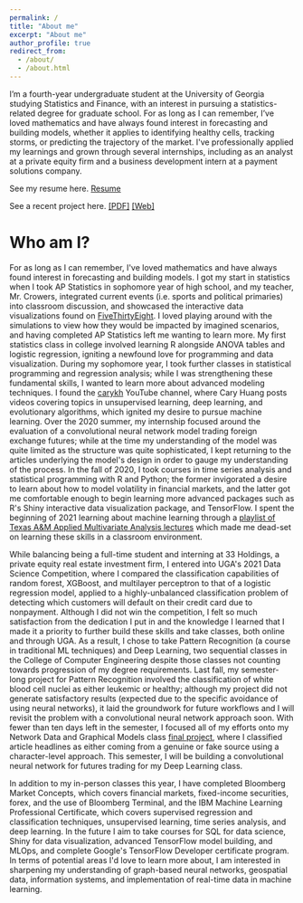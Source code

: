 ```yaml
---
permalink: /
title: "About me"
excerpt: "About me"
author_profile: true
redirect_from: 
  - /about/
  - /about.html
---
```


I’m a fourth-year undergraduate student at the University of Georgia studying Statistics and Finance, with an interest in pursuing a statistics-related degree for graduate school. For as long as I can remember, I’ve loved mathematics and have always found interest in forecasting and building models, whether it applies to identifying healthy cells, tracking storms, or predicting the trajectory of the market.  I've professionally applied my learnings and grown through several internships, including as an analyst at a private equity firm and a business development intern at a payment solutions company.

See my resume here. [Resume](https://github.com/abenecchi/abenecchi.github.io/raw/main/AndrewBenecchiResume.pdf)

See a recent project here. [[PDF]](https://github.com/abenecchi/abenecchi.github.io/raw/main/benecchiCLCNN.pdf) [[Web]](https://benecchi.dev/clcnn)

Who am I?
======

For as long as I can remember, I've loved mathematics and have always found interest in forecasting and building models. I got my start in statistics when I took AP Statistics in sophomore year of high school, and my teacher, Mr. Crowers, integrated current events (i.e. sports and political primaries) into classroom discussion, and showcased the interactive data visualizations found on [FiveThirtyEight](https://www.fivethirtyeight.com). I loved playing around with the simulations to view how they would be impacted by imagined scenarios, and having completed AP Statistics left me wanting to learn more. My first statistics class in college involved learning R alongside ANOVA tables and logistic regression, igniting a newfound love for programming and data visualization. During my sophomore year, I took further classes in statistical programming and regression analysis; while I was strengthening these fundamental skills, I wanted to learn more about advanced modeling techniques. I found the [carykh](https://www.youtube.com/user/carykh) YouTube channel, where Cary Huang posts videos covering topics in unsupervised learning, deep learning, and evolutionary algorithms, which ignited my desire to pursue machine learning. Over the 2020 summer, my internship focused around the evaluation of a convolutional neural network model trading foreign exchange futures; while at the time my understanding of the model was quite limited as the structure was quite sophisticated, I kept returning to the articles underlying the model's design in order to gauge my understanding of the process. In the fall of 2020, I took courses in time series analysis and statistical programming with R and Python; the former invigorated a desire to learn about how to model volatility in financial markets, and the latter got me comfortable enough to begin learning more advanced packages such as R's Shiny interactive data visualization package, and TensorFlow. I spent the beginning of 2021 learning about machine learning through a [playlist of Texas A&M Applied Multivariate Analysis lectures](https://www.youtube.com/playlist?list=PL91cR71aKpekIDFYIUkc2xdFxLu9LAYTg) which made me dead-set on learning these skills in a classroom environment.

While balancing being a full-time student and interning at 33 Holdings, a private equity real estate investment firm, I entered into UGA's 2021 Data Science Competition, where I compared the classification capabilities of random forest, XGBoost, and multilayer perceptron to that of a logistic regression model, applied to a highly-unbalanced classification problem of detecting which customers will default on their credit card due to nonpayment. Although I did not win the competition, I felt so much satisfaction from the dedication I put in and the knowledge I learned that I made it a priority to further build these skills and take classes, both online and through UGA. As a result, I chose to take Pattern Recognition (a course in traditional ML techniques) and Deep Learning, two sequential classes in the College of Computer Engineering despite those classes not counting towards progression of my degree requirements. Last fall, my semester-long project for Pattern Recognition involved the classification of white blood cell nuclei as either leukemic or healthy; although my project did not generate satisfactory results (expected due to the specific avoidance of using neural networks), it laid the groundwork for future workflows and I will revisit the problem with a convolutional neural network approach soon. With fewer than ten days left in the semester, I focused all of my efforts onto my Network Data and Graphical Models class [final project](http://benecchi.dev/clcnn/), where I classified article headlines as either coming from a genuine or fake source using a character-level approach. This semester, I will be building a convolutional neural network for futures trading for my Deep Learning class.

In addition to my in-person classes this year, I have completed Bloomberg Market Concepts, which covers financial markets, fixed-income securities, forex, and the use of Bloomberg Terminal, and the IBM Machine Learning Professional Certificate, which covers supervised regression and classification techniques, unsupervised learning, time series analysis, and deep learning. In the future I aim to take courses for SQL for data science, Shiny for data visualization, advanced TensorFlow model building, and MLOps, and complete Google's TensorFlow Developer certificate program. In terms of potential areas I'd love to learn more about, I am interested in sharpening my understanding of graph-based neural networks, geospatial data, information systems, and implementation of real-time data in machine learning.
